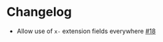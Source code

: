 # Changelog

- Allow use of `x-` extension fields everywhere [#18](https://github.com/compose-spec/compose-spec/pull/18)